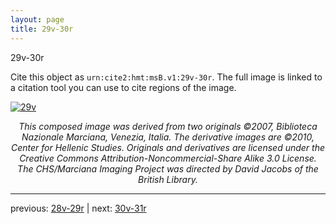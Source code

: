 ```yaml
---
layout: page
title: 29v-30r
---
```


29v-30r

Cite this object as `urn:cite2:hmt:msB.v1:29v-30r`. The full image is linked to a citation tool you can use to cite regions of the image.

[![29v](http://www.homermultitext.org/iipsrv?IIIF=/project/homer/pyramidal/deepzoom/hmt/vbbifolio/v1/vb_29v_30r.tif/full/800,/0/default.jpg)](http://www.homermultitext.org/ict2/?urn=urn:cite2:hmt:vbbifolio.v1:vb_29v_30r) 

<p style="text-align: center; font-style: italic;">This composed image was derived from two originals ©2007, Biblioteca Nazionale Marciana, Venezia, Italia. The derivative images are ©2010, Center for Hellenic Studies. Originals and derivatives are licensed under the Creative Commons Attribution-Noncommercial-Share Alike 3.0 License. The CHS/Marciana Imaging Project was directed by David Jacobs of the British Library.</p>

---

previous: [28v-29r](../28v-29r/) | next: [30v-31r](../30v-31r/)